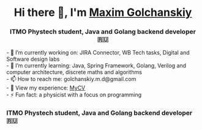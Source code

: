 <h1 align="center">Hi there 👋, I'm <a href="https://t.me/MaXimMaXiM209" target="_blank">Maxim Golchanskiy</a> 
</h1>
<h3 align="center">ITMO Phystech student, Java and Golang backend developer🇷🇺</h3>
- 🔭 I’m currently working on: JIRA Connector, WB Tech tasks, Digital and Software design labs  </br>
- 🌱 I’m currently learning: Java, Spring Framework, Golang, Verilog and computer architecture, discrete maths and algorithms  </br>
- 📫 How to reach me: golchanskiy.m.d@gmail.com  </br>
- 📄 View my experience: <a href="https://drive.google.com/drive/folders/1qjTAbsEOntAbwk59bmmvwzCcRR62soxn">MyCV</a>  </br>
- ⚡ Fun fact: a physicist with a focus on programming  </br>
<h3>ITMO Phystech student, Java and Golang backend developer🇷🇺</h3>
<!--
**mMm1m/mMm1m** is a ✨ _special_ ✨ repository because its `README.md` (this file) appears on your GitHub profile.

Here are some ideas to get you started:

- 👯 I’m looking to collaborate on ...
- 🤔 I’m looking for help with ...
- 💬 Ask me about ...
- 😄 Pronouns: ...
-->
